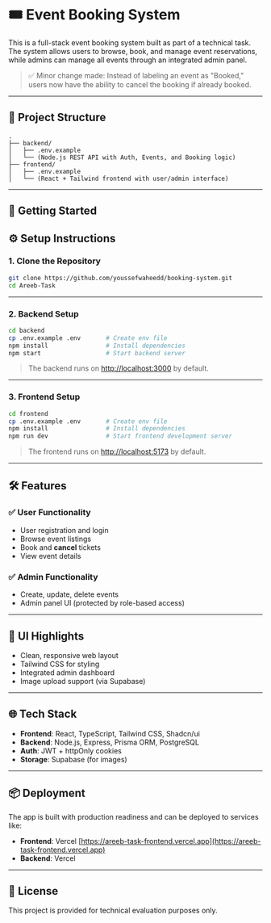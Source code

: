 # 🎟️ Event Booking System

This is a full-stack event booking system built as part of a technical task. The system allows users to browse, book, and manage event reservations, while admins can manage all events through an integrated admin panel.

> ✅ Minor change made: Instead of labeling an event as "Booked," users now have the ability to cancel the booking if already booked.

---

## 📁 Project Structure

```
.
├── backend/
│   ├── .env.example
│   └── (Node.js REST API with Auth, Events, and Booking logic)
├── frontend/
│   ├── .env.example
│   └── (React + Tailwind frontend with user/admin interface)
```

---

## 🚀 Getting Started

## ⚙️ Setup Instructions

### 1. Clone the Repository

```bash
git clone https://github.com/youssefwaheedd/booking-system.git
cd Areeb-Task
```

---

### 2. Backend Setup

```bash
cd backend
cp .env.example .env       # Create env file
npm install                # Install dependencies
npm start                  # Start backend server
```

> The backend runs on [http://localhost:3000](http://localhost:3000) by default.

---

### 3. Frontend Setup

```bash
cd frontend
cp .env.example .env       # Create env file
npm install                # Install dependencies
npm run dev                # Start frontend development server
```

> The frontend runs on [http://localhost:5173](http://localhost:5173) by default.

---

## 🛠 Features

### ✅ User Functionality

- User registration and login
- Browse event listings
- Book and **cancel** tickets
- View event details

### ✅ Admin Functionality

- Create, update, delete events
- Admin panel UI (protected by role-based access)

---

## 🎨 UI Highlights

- Clean, responsive web layout
- Tailwind CSS for styling
- Integrated admin dashboard
- Image upload support (via Supabase)

---

## 🌐 Tech Stack

- **Frontend**: React, TypeScript, Tailwind CSS, Shadcn/ui
- **Backend**: Node.js, Express, Prisma ORM, PostgreSQL
- **Auth**: JWT + httpOnly cookies
- **Storage**: Supabase (for images)

---

## 📦 Deployment

The app is built with production readiness and can be deployed to services like:

- **Frontend**: Vercel [https://areeb-task-frontend.vercel.app](https://areeb-task-frontend.vercel.app)
- **Backend**: Vercel

---

## 📄 License

This project is provided for technical evaluation purposes only.
